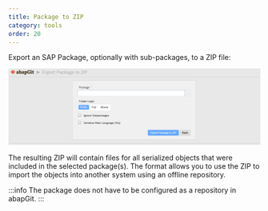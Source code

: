 ```yaml
---
title: Package to ZIP
category: tools
order: 20
---
```


Export an SAP Package, optionally with sub-packages, to a ZIP file:

![Dialog](/img/package-to-zip.png)

The resulting ZIP will contain files for all serialized objects that were included in the selected package(s). The format allows you to use the ZIP to import the objects into another system using an offline repository.

:::info
The package does not have to be configured as a repository in abapGit.
:::
